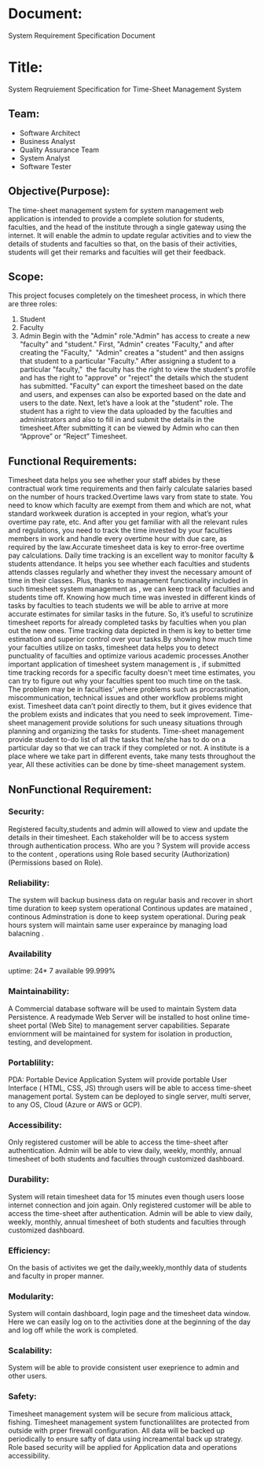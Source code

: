 # Document:
System Requirement Specification Document
# Title:
System Reqruiement Specification for Time-Sheet Management System
## Team:
- Software Architect
- Business Analyst
- Quality Assurance Team
- System Analyst
- Software Tester
## Objective(Purpose):
The time-sheet management system for system management web application is intended to provide a complete solution for students, faculties, and the head of the 
institute through a single gateway using the internet. It will enable the admin to update regular activities and to view the details of students and faculties 
so that, on the basis of their activities, students will get their remarks and faculties will get their feedback.
## Scope:
This project focuses completely on the timesheet process, in which there are three roles:
1. Student
2. Faculty
3. Admin
Begin with the "Admin" role."Admin" has access to create a new "faculty" and "student." First, "Admin" creates "Faculty," and after creating
the "Faculty,"  "Admin" creates a "student" and then assigns that student to a particular "Faculty."
After assigning a student to a particular "faculty,"  the faculty has the right to view the student's profile and has the right to "approve" or "reject" the details which the student has submitted. "Faculty" can export the timesheet based on the date and users, and expenses can also be exported based on the date and users to the date.
Next, let’s have a look at the "student" role. The student has a right to view the data uploaded by the faculties and administrators and also 
to fill in and submit the details in the timesheet.After submitting it can be viewed by Admin who can  then “Approve” or “Reject” Timesheet.
## Functional Requirements:
Timesheet data helps you see whether your staff abides by these contractual work time requirements and then fairly calculate salaries based on the number 
of hours tracked.Overtime laws vary from state to state. You need to know which faculty are exempt from them and which are not, what standard workweek duration
is accepted in your region, what’s your overtime pay rate, etc. And after you get familiar with all the relevant rules and regulations, you need to track the 
time invested by your faculties members in work and handle every overtime hour with due care, as required by the law.Accurate timesheet data is key to error-free
overtime pay calculations. Daily time tracking is an excellent way to monitor faculty & students attendance. It helps you see whether each faculties and students
attends classes regularly and whether they invest the necessary amount of time in their classes. Plus, thanks to management functionality included in such 
timesheet system management as , we can keep track of faculties and students time off. Knowing how much time was invested in different kinds of tasks by 
faculties to teach students we will be able to arrive at more accurate estimates for similar tasks in the future. 
So, it’s useful to scrutinize timesheet reports for already completed tasks by faculties when you plan out the new ones. Time tracking data depicted in them is key
to better time estimation and superior control over your tasks.By showing how much time your faculties utilize on tasks, timesheet data helps you to detect 
punctuality of faculties and optimize various academic processes.Another important application of timesheet system management is , if submitted time tracking 
records for a specific faculty doesn't meet time estimates, you can try to figure out why your faculties spent too much time on the task. The problem may be 
in faculties’ ,where problems such as procrastination, miscommunication, technical issues and other workflow problems might exist. Timesheet data can’t point 
directly to them, but it gives evidence that the problem exists and indicates that you need to seek improvement.
Time-sheet management  provide solutions for such uneasy situations through planning and organizing the tasks for students. 
Time-sheet management  provide student  to-do list of all the tasks that he/she has to do on a particular day so that we can track if they completed or not. 
A institute is a place where we take part in different events, take many tests throughout the year,  All these activities can be done by time-sheet management 
system.
## NonFunctional Requirement:
### Security:
Registered faculty,students and admin will allowed to view and update the details in their timesheet. Each stakeholder will be to access system through authentication 
process. Who are you ? System will provide access to the content , operations using Role based security (Authorization) (Permissions based on Role).
### Reliability:
The system will backup business data on regular basis and recover in short time duration to keep system operational Continous updates are matained , continous
 Adminstration is done to keep system operational. During peak hours system will maintain same user experaince by managing load balacning .
### Availability
uptime: 24* 7 available 99.999%
### Maintainability:
A Commercial database software will be used to maintain System data Persistence. A readymade Web Server will be installed to host online time-sheet portal 
(Web Site) to management server capabilities. Separate enviornment will be maintained for system for isolation in production, testing, and development.
### Portablility:
PDA: Portable Device Application System will provide portable User Interface ( HTML, CSS, JS) through users will be able to access time-sheet management portal. 
System can be deployed to single server, multi server, to any OS, Cloud (Azure or AWS or GCP).
### Accessibility:
Only registered customer will be able to access the time-sheet after authentication. Admin will be able to view daily, weekly, monthly, annual timesheet of 
both students and faculties through customized dashboard. 
### Durability:
System will retain timesheet data for 15 minutes even though users loose internet connection and join again. Only registered customer will be able to access the 
time-sheet after authentication. Admin will be able to view daily, weekly, monthly, annual timesheet of both students and faculties through customized dashboard. 
### Efficiency:
On the basis of activites we get the daily,weekly,monthly data of students and faculty in proper manner.
### Modularity:
System will contain dashboard, login page and the timesheet data window. Here we can easily log on to the activities done at the beginning of the day and 
log off while the work is completed. 
### Scalability:
System will be able to provide consistent user exeprience to admin and other users.
### Safety:
Timesheet management system will be secure from malicious attack, fishing. Timesheet management system functionalilites are protected from outside 
with prper firewall configuration. All data will be backed up periodically to ensure safty of data using increamental back up strategy. 
Role based security will be applied for Application data and operations accessibility.
